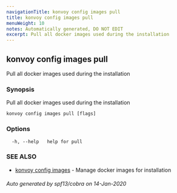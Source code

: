 ```yaml
---
navigationTitle: konvoy config images pull
title: konvoy config images pull
menuWeight: 10
notes: Automatically generated, DO NOT EDIT
excerpt: Pull all docker images used during the installation
---
```


## konvoy config images pull

Pull all docker images used during the installation

### Synopsis

Pull all docker images used during the installation

```
konvoy config images pull [flags]
```

### Options

```
  -h, --help   help for pull
```

### SEE ALSO

* [konvoy config images](../)	 - Manage docker images for installation

###### Auto generated by spf13/cobra on 14-Jan-2020
